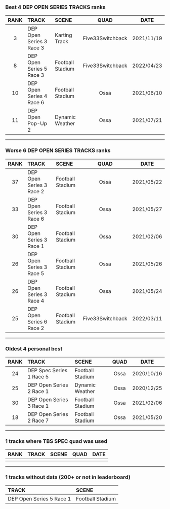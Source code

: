 ### Best 4 DEP OPEN SERIES TRACKS ranks
|RANK|TRACK|SCENE|QUAD|DATE|
|:---:|:---|:---|:---:|:---:|
|3|DEP Open Series 3 Race 3|Karting Track|Five33Switchback|2021/11/19|
|8|DEP Open Series 5 Race 3|Football Stadium|Five33Switchback|2022/04/23|
|10|DEP Open Series 4 Race 6|Football Stadium|Ossa|2021/06/10|
|11|DEP Open Pop-Up 2|Dynamic Weather|Ossa|2021/07/21|
---
### Worse 6 DEP OPEN SERIES TRACKS ranks
|RANK|TRACK|SCENE|QUAD|DATE|
|:---:|:---|:---|:---:|:---:|
|37|DEP Open Series 3 Race 2|Football Stadium|Ossa|2021/05/22|
|33|DEP Open Series 3 Race 6|Football Stadium|Ossa|2021/05/27|
|30|DEP Open Series 3 Race 1|Football Stadium|Ossa|2021/02/06|
|26|DEP Open Series 3 Race 5|Football Stadium|Ossa|2021/05/26|
|26|DEP Open Series 3 Race 4|Football Stadium|Ossa|2021/05/24|
|25|DEP Open Series 6 Race 2|Football Stadium|Five33Switchback|2022/03/11|
---
### Oldest 4 personal best
|RANK|TRACK|SCENE|QUAD|DATE|
|:---:|:---|:---|:---:|:---:|
|24|DEP Spec Series 1 Race 5|Football Stadium|Ossa|2020/10/16|
|25|DEP Open Series 2 Race 1|Dynamic Weather|Ossa|2020/12/25|
|30|DEP Open Series 3 Race 1|Football Stadium|Ossa|2021/02/06|
|18|DEP Open Series 2 Race 7|Football Stadium|Ossa|2021/05/20|
---
### 1 tracks where TBS SPEC quad was used
|RANK|TRACK|SCENE|QUAD|DATE|
|:---:|:---|:---|:---:|:---:|
||||||
---
### 1 tracks without data (200+ or not in leaderboard)
|TRACK|SCENE|
|:---|:---|
|DEP Open Series 5 Race 1|Football Stadium|
